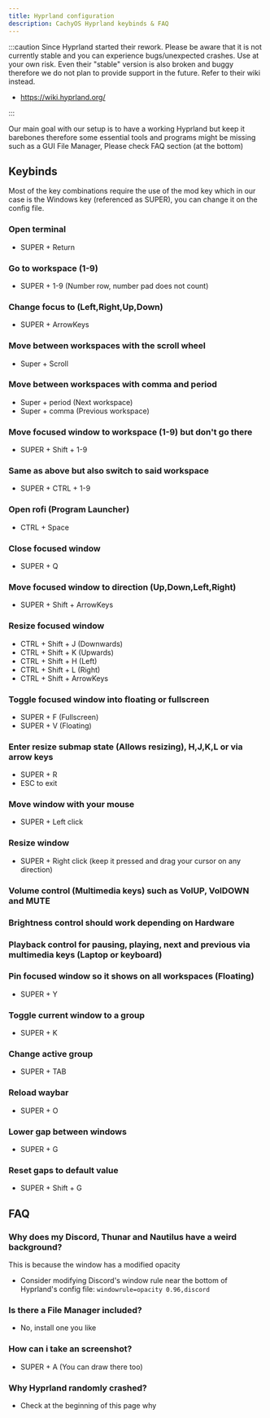 ```yaml
---
title: Hyprland configuration
description: CachyOS Hyprland keybinds & FAQ
---
```



:::caution
Since Hyprland started their rework. Please be aware that it is not currently stable and you can experience bugs/unexpected crashes. Use at your own risk.
Even their "stable" version is also broken and buggy therefore we do not plan to provide support in the future. Refer to their wiki instead.

* <https://wiki.hyprland.org/>

:::

Our main goal with our setup is to have a working Hyprland but keep it barebones therefore some essential tools and programs might be missing such as a GUI File Manager, Please check FAQ section (at the bottom)

## Keybinds

Most of the key combinations require the use of the mod key which in our case is the Windows key (referenced as SUPER),  you can change it on the config file.

### Open terminal

* SUPER + Return

### Go to workspace (1-9)

* SUPER + 1-9 (Number row, number pad does not count)

### Change focus to (Left,Right,Up,Down)

* SUPER + ArrowKeys

### Move between workspaces with the scroll wheel

* Super + Scroll

### Move between workspaces with comma and period

* Super + period (Next workspace)
* Super + comma (Previous workspace)

### Move focused window to workspace (1-9) but don't go there

* SUPER + Shift + 1-9

### Same as above but also switch to said workspace

* SUPER + CTRL + 1-9

### Open rofi (Program Launcher)

* CTRL + Space
  
### Close focused window

* SUPER + Q

### Move focused window to direction (Up,Down,Left,Right)

* SUPER + Shift + ArrowKeys

### Resize focused window

* CTRL + Shift + J (Downwards)
* CTRL + Shift + K (Upwards)
* CTRL + Shift + H (Left)
* CTRL + Shift + L (Right)
* CTRL + Shift + ArrowKeys

### Toggle focused window into floating or fullscreen

* SUPER + F (Fullscreen)
* SUPER + V (Floating)

### Enter resize submap state (Allows resizing), H,J,K,L or via arrow keys

* SUPER + R
* ESC to exit

### Move window with your mouse

* SUPER + Left click

### Resize window

* SUPER + Right click (keep it pressed and drag your cursor on any direction)

### Volume control (Multimedia keys) such as VolUP, VolDOWN and MUTE

### Brightness control should work depending on Hardware

### Playback control for pausing, playing, next and previous via multimedia keys (Laptop or keyboard)

### Pin focused window so it shows on all workspaces (Floating)

* SUPER + Y

### Toggle current window to a group

* SUPER + K

### Change active group

* SUPER + TAB

### Reload waybar

* SUPER + O

### Lower gap between windows

* SUPER + G

### Reset gaps to default value

* SUPER + Shift + G

## FAQ

### Why does my Discord, Thunar and Nautilus have a weird background?

This is because the window has a modified opacity

* Consider modifying Discord's window rule near the bottom of Hyprland's config file:
   `windowrule=opacity 0.96,discord`

### Is there a File Manager included?

* No, install one you like

### How can i take an screenshot?

* SUPER + A (You can draw there too)

### Why Hyprland randomly crashed?

* Check at the beginning of this page why
